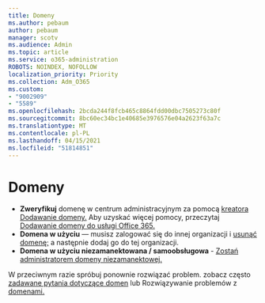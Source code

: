 ```yaml
---
title: Domeny
ms.author: pebaum
author: pebaum
manager: scotv
ms.audience: Admin
ms.topic: article
ms.service: o365-administration
ROBOTS: NOINDEX, NOFOLLOW
localization_priority: Priority
ms.collection: Adm_O365
ms.custom:
- "9002909"
- "5589"
ms.openlocfilehash: 2bcda244f8fcb465c8864fdd00dbc7505273c80f
ms.sourcegitcommit: 8bc60ec34bc1e40685e3976576e04a2623f63a7c
ms.translationtype: MT
ms.contentlocale: pl-PL
ms.lasthandoff: 04/15/2021
ms.locfileid: "51814851"
---
```

# <a name="domains"></a>Domeny

- **Zweryfikuj** domenę w centrum administracyjnym za pomocą [kreatora Dodawanie domeny.](https://admin.microsoft.com/Adminportal#/Domains/Wizard) Aby uzyskać więcej pomocy, przeczytaj [Dodawanie domeny do usługi Office 365.](https://docs.microsoft.com/microsoft-365/admin/setup/add-domain?view=o365-worldwide)
- **Domena w użyciu** — musisz zalogować się do innej organizacji i [usunąć domenę;](https://docs.microsoft.com/microsoft-365/admin/get-help-with-domains/remove-a-domain?view=o365-worldwide) a następnie dodaj go do tej organizacji.
- **Domena w użyciu niezamanektowana / samoobsługowa**  -  [Zostań administratorem domeny niezamanektowej.](https://docs.microsoft.com/azure/active-directory/users-groups-roles/domains-admin-takeover)

W przeciwnym razie spróbuj ponownie rozwiązać problem. zobacz często [zadawane pytania dotyczące domen](https://docs.microsoft.com/microsoft-365/admin/setup/domains-faq?view=o365-worldwide) lub Rozwiązywanie problemów z [domenami.](https://docs.microsoft.com/microsoft-365/admin/get-help-with-domains/find-and-fix-issues?view=o365-worldwide)

